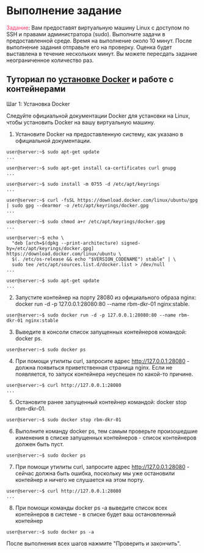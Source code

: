 # Выполнение задание

<span style="color: #FF3366;">Задание</span>: Вам предоставят виртуальную машину Linux с доступом по SSH и правами администратора (sudo). Выполните задачи в предоставленной среде. Время на выполнение около 10 минут. После выполнение задания отправьте его на проверку. Оценка будет выставлена в течение нескольких минут. Вы можете пересдать задание неограниченное количество раз.

## Туториал по [установке Docker](https://docs.docker.com/engine/install/ubuntu/) и работе с контейнерами
Шаг 1: Установка Docker

Следуйте официальной документации Docker для установки на Linux, чтобы установить Docker на вашу виртуальную машину.

1. Установите Docker на предоставленную систему, как указано в официальной документации.

```
user@server:~$ sudo apt-get update
...

user@server:~$ sudo apt-get install ca-certificates curl gnupg
...

user@server:~$ sudo install -m 0755 -d /etc/apt/keyrings
...

user@server:~$ curl -fsSL https://download.docker.com/linux/ubuntu/gpg | sudo gpg --dearmor -o /etc/apt/keyrings/docker.gpg
...

user@server:~$ sudo chmod a+r /etc/apt/keyrings/docker.gpg
...

user@server:~$ echo \
  "deb [arch=$(dpkg --print-architecture) signed-by=/etc/apt/keyrings/docker.gpg] https://download.docker.com/linux/ubuntu \
  $(. /etc/os-release && echo "$VERSION_CODENAME") stable" | \
  sudo tee /etc/apt/sources.list.d/docker.list > /dev/null
...

user@server:~$ sudo apt-get update
...

```

2. Запустите контейнер на порту 28080 из официального образа nginx: docker run -d -p 127.0.0.1:28080:80 --name rbm-dkr-01 nginx:stable.

```
user@server:~$ sudo docker run -d -p 127.0.0.1:28080:80 --name rbm-dkr-01 nginx:stable
```

3. Выведите в консоли список запущенных контейнеров командой: docker ps.
```
user@server:~$ sudo docker ps
```

4. При помощи утилиты curl, запросите адрес http://127.0.0.1:28080 - должна появиться приветственная страница nginx. Если не появляется, то запуск контейнера неуспешен по какой-то причине.
```
user@server:~$ curl http://127.0.0.1:28080
...
```

5. Остановите ранее запущенный контейнер командой: docker stop rbm-dkr-01.
```
user@server:~$ sudo docker stop rbm-dkr-01
```
6. Выполните команду docker ps, тем самым проверьте произошедшие изменения в списке запущенных контейнеров - список контейнеров должен быть пуст.
```
user@server:~$ sudo docker ps
```
7. При помощи утилиты curl, запросите адрес http://127.0.0.1:28080 - сейчас должна быть ошибка, поскольку мы уже остановили контейнер и ничего не слушается на этом порту.
```
user@server:~$ curl http://127.0.0.1:28080
...
```
8. При помощи команды docker ps -a выведите список всех контейнеров в системе - в списке будет ваш остановленный контейнер
```
user@server:~$ sudo docker ps -a
```

После выполнения всех шагов нажмите "Проверить и закончить".